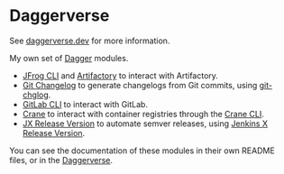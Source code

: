 # Daggerverse

See [daggerverse.dev](https://daggerverse.dev/) for more information.

My own set of [Dagger](https://dagger.io/) modules.

* [JFrog CLI](./jfrog-cli) and [Artifactory](./artifactory) to interact with Artifactory.
* [Git Changelog](./git-chglog) to generate changelogs from Git commits, using [git-chglog](https://github.com/git-chglog/git-chglog).
* [GitLab CLI](./gitlab-cli) to interact with GitLab.
* [Crane](./crane) to interact with container registries through the [Crane CLI](https://github.com/google/go-containerregistry/tree/main/cmd/crane).
* [JX Release Version](./jx-release-version) to automate semver releases, using [Jenkins X Release Version](https://github.com/jenkins-x-plugins/jx-release-version).

You can see the documentation of these modules in their own README files, or in the [Daggerverse](https://daggerverse.dev/search?q=vbehar).
